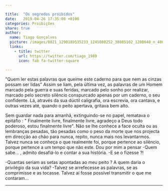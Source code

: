 ```yaml
---

title:  "Os segredos proibídos"
date:   2019-04-26 17:35:00 +0100
categories: Proibições
share: true
author:
  name: Tiago Gonçalves
  picture: /images/8821_1290189535233_1245080252_30885102_1208648_n_400x400.jpg
  links:
    - title: twitter
      url: https://twitter.com/tiago_1989
      icon: fab fa-twitter-square

---
```


"Quem ler estas palavras que queime este caderno para que nem as cinzas possam ser lidas"
Assim se liam, pela última vez, as palavras de um Homem marcado pela guerra e suas feridas, marcado pelo sonho por realizar, marcado pelo secreto silêncio conspurcado apenas por um caderno, o seu confidente. Lá, através da sua dúctil caligrafia, ora escrevia, ora cantava, e outras vezes até, quando o peito apertava, gritava bem alto.

Sem guardar nada para amanhã, extinguindo-se no papel, rematava o epitáfio : " Finalmente livre, finalmente livre, agradeço a Deus todo poderoso, estou finalmente livre".
Não se lhe conhece a face oculta ou as lembranças pesadas, tão pesadas como o peso da morte que nos projecta em direcção ao chão para nunca, repito, nunca mais nos levantarmos. Talvez nunca se conheça o que realmente foi, porque pertence ao silêncio, porque pertence a um tempo que não este. Dou por mim a pensar -Quem sabe… , admito desafiá-lo e contar a sua história. -E se o fizesse ?!

-Quantas seriam as setas apontadas ao meu peito ? A quem daria o privilégio da sua vida?
-Talvez se arrefecesse as palavras, se as comprimisse e as tocasse.
Talvez aí fosse possível transmitir o que me contaram...

---
